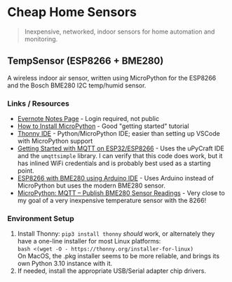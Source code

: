 Cheap Home Sensors
==================

> Inexpensive, networked, indoor sensors for home automation and monitoring.


## TempSensor (ESP8266 + BME280)

A wireless indoor air sensor, written using MicroPython for the ESP8266 and the
Bosch BME280 I2C temp/humid sensor.

### Links / Resources

* [Evernote Notes Page][EN] - Login required, not public
* [How to Install MicroPython][inst] - Good "getting started" tutorial
* [Thonny IDE][thonny] - Python/MicroPython IDE; easier than setting up VSCode
  with MicroPython support
* [Getting Started with MQTT on ESP32/ESP8266][rnt] - Uses the uPyCraft IDE and
  the `umqttsimple` library.  I can verify that this code does work, but it has
  inlined WiFi credentials and is probably best used as a starting point.
* [ESP8266 with BME280 using Arduino IDE][rnt2] - Uses Arduino instead of
  MicroPython but uses the modern BME280 sensor.
* [MicroPython: MQTT – Publish BME280 Sensor Readings][rnt3] - Very close to
  my goal of a very inexpensive temperature sensor with the 8266!
  
[EN]: https://share.evernote.com/note/1eaa817e-7288-409e-be1a-0f192c8e4d94
[inst]: https://www.kevsrobots.com/blog/how-to-install-micropython.html
[thonny]: https://thonny.org/
[rnt]: https://randomnerdtutorials.com/micropython-mqtt-esp32-esp8266/
[rnt2]: https://randomnerdtutorials.com/esp8266-bme280-arduino-ide/
[rnt3]: https://randomnerdtutorials.com/micropython-mqtt-publish-bme280-esp32-esp8266/


### Environment Setup

1. Install Thonny: `pip3 install thonny` *should* work, or alternately they have
   a one-line installer for most Linux platforms:  
   `bash <(wget -O - https://thonny.org/installer-for-linux)`  
   On MacOS, the .pkg installer seems to be more reliable, and brings its own
   Python 3.10 instance with it.
2. If needed, install the appropriate USB/Serial adapter chip drivers.

